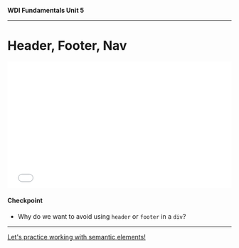 **WDI Fundamentals Unit 5**

---

# Header, Footer, Nav

<div class="wistia_responsive_padding" style="padding:56.25% 0 0 0;position:relative;"><div class="wistia_responsive_wrapper" style="height:100%;left:0;position:absolute;top:0;width:100%;"><iframe src="//fast.wistia.net/embed/iframe/y4o61drbo1?seo=false&videoFoam=true" allowtransparency="true" frameborder="0" scrolling="no" class="wistia_embed" name="wistia_embed" allowfullscreen mozallowfullscreen webkitallowfullscreen oallowfullscreen msallowfullscreen width="100%" height="100%"></iframe></div></div>
<script src="//fast.wistia.net/assets/external/E-v1.js" async></script>

#### Checkpoint

* Why do we want to avoid using `header` or `footer` in a `div`?

---

[Let's practice working with semantic elements!](header-footer-nav-exercise.md)
